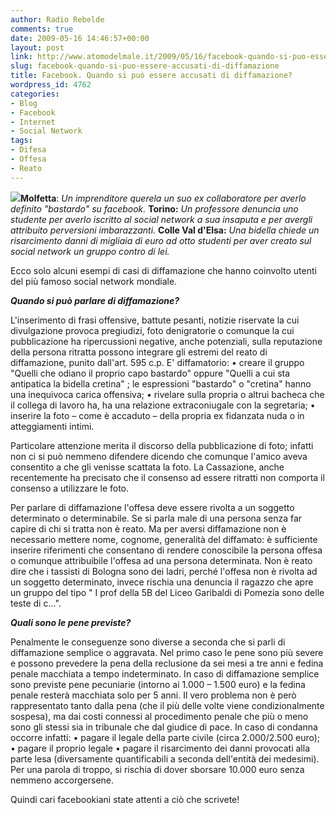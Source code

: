 ```yaml
---
author: Radio Rebelde
comments: true
date: 2009-05-16 14:46:57+00:00
layout: post
link: http://www.atomodelmale.it/2009/05/16/facebook-quando-si-puo-essere-accusati-di-diffamazione/
slug: facebook-quando-si-puo-essere-accusati-di-diffamazione
title: Facebook. Quando si può essere accusati di diffamazione?
wordpress_id: 4762
categories:
- Blog
- Facebook
- Internet
- Social Network
tags:
- Difesa
- Offesa
- Reato
---
```


![](http://www.atomodelmale.it/wp-content/uploads/2009/05/facebook-legge_3241-300x212.jpg)**Molfetta**: _Un imprenditore querela un suo ex collaboratore per averlo definito "bastardo" su facebook._
**Torino:** _Un professore denuncia uno studente per averlo iscritto al social network a sua insaputa e per avergli attribuito perversioni imbarazzanti._
**Colle Val d'Elsa:** _Una bidella chiede un risarcimento danni di migliaia di euro ad otto studenti per aver creato sul social network un gruppo contro di lei._

Ecco solo alcuni esempi di casi di diffamazione che hanno coinvolto utenti del più famoso social network mondiale.

_**Quando si può parlare di diffamazione?**_

L'inserimento di frasi offensive, battute pesanti, notizie riservate la cui divulgazione provoca pregiudizi, foto denigratorie o comunque la cui pubblicazione ha ripercussioni negative, anche potenziali, sulla reputazione della persona ritratta possono integrare gli estremi del reato di diffamazione, punito dall'art. 595 c.p.
E' diffamatorio:
• creare il gruppo "Quelli che odiano il proprio capo bastardo" oppure "Quelli a cui sta antipatica la bidella cretina" ; le espressioni "bastardo" o "cretina" hanno una inequivoca carica offensiva;
• rivelare sulla propria o altrui bacheca che il collega di lavoro ha, ha una relazione extraconiugale con la segretaria;
• inserire la foto – come è accaduto – della propria ex fidanzata nuda o in atteggiamenti intimi.<!-- more -->



Particolare attenzione merita il discorso della pubblicazione di foto; infatti non ci si può nemmeno difendere dicendo che comunque l'amico aveva consentito a che gli venisse scattata la foto. La Cassazione, anche recentemente ha precisato che il consenso ad essere ritratti non comporta il consenso a utilizzare le foto.

Per parlare di diffamazione l'offesa deve essere rivolta a un soggetto determinato o determinabile. Se si parla male di una persona senza far capire di chi si tratta non è reato. Ma per aversi diffamazione non è necessario mettere nome, cognome, generalità del diffamato: è sufficiente inserire riferimenti che consentano di rendere conoscibile la persona offesa o comunque attribuibile l'offesa ad una persona determinata.
Non è reato dire che i tassisti di Bologna sono dei ladri, perché l'offesa non è rivolta ad un soggetto determinato, invece rischia una denuncia il ragazzo che apre un gruppo del tipo " I prof della 5B del Liceo Garibaldi di Pomezia sono delle teste di c...".

_**Quali sono le pene previste?**_

Penalmente le conseguenze sono diverse a seconda che si parli di diffamazione semplice o aggravata.
Nel primo caso le pene sono più severe e possono prevedere la pena della reclusione da sei mesi a tre anni e fedina penale macchiata a tempo indeterminato.
In caso di diffamazione semplice sono previste pene pecuniarie (intorno ai 1.000 – 1.500 euro) e la fedina penale resterà macchiata solo per 5 anni.
Il vero problema non è però rappresentato tanto dalla pena (che il più delle volte viene condizionalmente sospesa), ma dai costi connessi al procedimento penale che più o meno sono gli stessi sia in tribunale che dal giudice di pace.
In caso di condanna occorre infatti:
• pagare il legale della parte civile (circa 2.000/2.500 euro);
• pagare il proprio legale
• pagare il risarcimento dei danni provocati alla parte lesa (diversamente quantificabili a seconda dell'entità dei medesimi).
Per una parola di troppo, si rischia di dover sborsare 10.000 euro senza nemmeno accorgersene.

Quindi cari facebookiani state attenti a ciò che scrivete!
